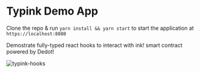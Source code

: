 # Typink Demo App

Clone the repo & run `yarn install && yarn start` to start the application at `https://localhost:8080`

Demostrate fully-typed react hooks to interact with ink! smart contract powered by Dedot!

![typink-hooks](https://github.com/user-attachments/assets/7b914317-a09c-40bb-95e0-f01ae896dd17)
